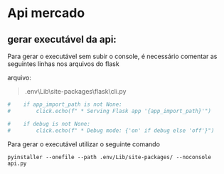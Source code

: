 # Api mercado

## gerar executável da api:

Para gerar o executável sem subir o console, é necessário comentar as seguintes linhas nos arquivos do flask

arquivo:
> .env\Lib\site-packages\flask\cli.py

```` python
#    if app_import_path is not None:
#        click.echo(f" * Serving Flask app '{app_import_path}'")

#    if debug is not None:
#        click.echo(f" * Debug mode: {'on' if debug else 'off'}")
````

Para gerar o executável utilizar o seguinte comando

```` shell
pyinstaller --onefile --path .env/Lib/site-packages/ --noconsole api.py
````
